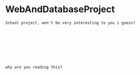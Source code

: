 # WebAndDatabaseProject

    School project, won't be very interesting to you i guess?









    why are you reading this?
    